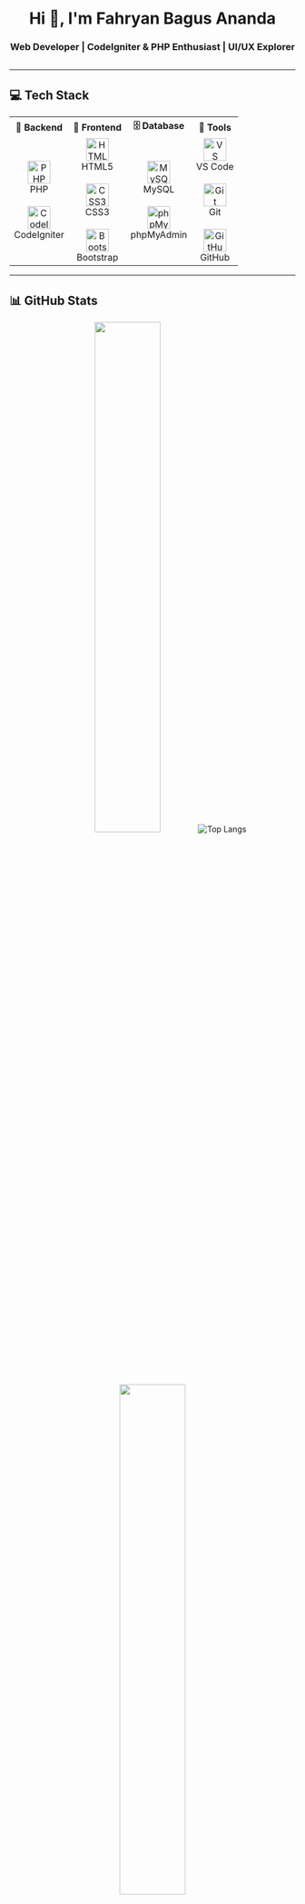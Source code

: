 <h1 align="center">Hi 👋, I'm Fahryan Bagus Ananda</h1>
<h3 align="center"> Web Developer | CodeIgniter & PHP Enthusiast | UI/UX Explorer</h3>

<p align="center">
  <img src="https://readme-typing-svg.demolab.com?font=Fira+Code&size=18&duration=2000&pause=1000&color=F67280&center=true&vCenter=true&multiline=true&width=435&height=60&lines=Welcome+to+my+GitHub!;Let's+build+something+awesome+💻" alt="" />
</p>

---

## 💻 Tech Stack

<table align="center">
<tr>
  <th>🧠 Backend</th>
  <th>🎨 Frontend</th>
  <th>🗄️ Database</th>
  <th>🔧 Tools</th>
</tr>
<tr>
  <td align="center">
    <img src="https://cdn.jsdelivr.net/gh/devicons/devicon/icons/php/php-original.svg" width="40" title="PHP"/>
    <br>PHP
    <br><br>
    <img src="https://cdn.jsdelivr.net/gh/devicons/devicon/icons/codeigniter/codeigniter-plain.svg" width="40" title="CodeIgniter"/>
    <br>CodeIgniter
  </td>
  <td align="center">
    <img src="https://cdn.jsdelivr.net/gh/devicons/devicon/icons/html5/html5-original.svg" width="40" title="HTML5"/>
    <br>HTML5
    <br><br>
    <img src="https://cdn.jsdelivr.net/gh/devicons/devicon/icons/css3/css3-original.svg" width="40" title="CSS3"/>
    <br>CSS3
    <br><br>
    <img src="https://cdn.jsdelivr.net/gh/devicons/devicon/icons/bootstrap/bootstrap-original.svg" width="40" title="Bootstrap"/>
    <br>Bootstrap
  </td>
  <td align="center">
    <img src="https://cdn.jsdelivr.net/gh/devicons/devicon/icons/mysql/mysql-original.svg" width="40" title="MySQL"/>
    <br>MySQL
    <br><br>
    <img src="https://www.vectorlogo.zone/logos/phpmyadmin/phpmyadmin-icon.svg" width="40" title="phpMyAdmin"/>
    <br>phpMyAdmin
  </td>
  <td align="center">
    <img src="https://cdn.jsdelivr.net/gh/devicons/devicon/icons/vscode/vscode-original.svg" width="40" title="VS Code"/>
    <br>VS Code
    <br><br>
    <img src="https://cdn.jsdelivr.net/gh/devicons/devicon/icons/git/git-original.svg" width="40" title="Git"/>
    <br>Git
    <br><br>
    <img src="https://cdn.jsdelivr.net/gh/devicons/devicon/icons/github/github-original.svg" width="40" title="GitHub"/>
    <br>GitHub
  </td>
</tr>
</table>

---

## 📊 GitHub Stats

<div align="center">
  <img src="https://github-readme-stats.vercel.app/api?username=fahryan21&show_icons=true&theme=tokyonight&hide_title=true&hide_border=true" width="48%"/>
    <img src="https://github-readme-stats.vercel.app/api/top-langs/?username=fahryan21&layout=compact&theme=tokyonight&hide_border=true" alt="Top Langs">
  <img src="https://github-readme-streak-stats.herokuapp.com?user=fahryan21&theme=tokyonight&hide_border=true" width="48%"/>
</div>

---

## 🤝 Connect With Me

<p align="center">
  <a href="https://www.facebook.com/fahryan21" target="_blank">
    <img src="https://cdn.jsdelivr.net/gh/simple-icons/simple-icons/icons/facebook.svg" width="36" title="Facebook" style="margin: 0 10px;" />
  </a>
  <a href="https://www.instagram.com/fahryan21" target="_blank">
    <img src="https://cdn.jsdelivr.net/gh/simple-icons/simple-icons/icons/instagram.svg" width="36" title="Instagram" style="margin: 0 10px;" />
  </a>
  <a href="https://www.linkedin.com/in/fahryan-bagus-ananda-470a30316/" target="_blank">
    <img src="https://cdn.jsdelivr.net/gh/simple-icons/simple-icons/icons/linkedin.svg" width="36" title="LinkedIn" style="margin: 0 10px;" />
  </a>
  <a href="https://www.youtube.com/@fahryan21" target="_blank">
    <img src="https://cdn.jsdelivr.net/gh/simple-icons/simple-icons/icons/youtube.svg" width="36" title="YouTube" style="margin: 0 10px;" />
  </a>
  <a href="mailto:fahryan@example.com" target="_blank">
    <img src="https://cdn.jsdelivr.net/gh/simple-icons/simple-icons/icons/gmail.svg" width="36" title="Email" style="margin: 0 10px;" />
  </a>
  <a href="https://github.com/fahryan21" target="_blank">
    <img src="https://cdn.jsdelivr.net/gh/simple-icons/simple-icons/icons/github.svg" width="36" title="GitHub" style="margin: 0 10px;" />
  </a>
</p>



---

<p align="center">
  <img src="https://media.giphy.com/media/qgQUggAC3Pfv687qPC/giphy.gif" width="300" alt="coding gif" />
</p>

<p align="center">
  Terima kasih sudah mampir! Kalau suka salah satu project saya, boleh banget kasih ⭐ ya 🙌
</p>
